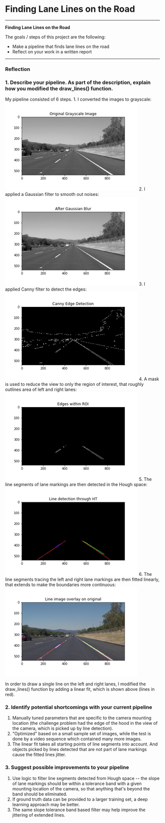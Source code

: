 # **Finding Lane Lines on the Road** 

---

**Finding Lane Lines on the Road**

The goals / steps of this project are the following:
* Make a pipeline that finds lane lines on the road
* Reflect on your work in a written report


[//]: # (Image References)

[image1]: ./test_images_output/solidWhiteRight_gray.jpg "Grayscale"
[image2]: ./test_images_output/solidWhiteRight_gaussian.jpg "Gaussian"
[image3]: ./test_images_output/solidWhiteRight_edges.jpg "Edges"
[image4]: ./test_images_output/solidWhiteRight_masked.jpg "Masked"
[image5]: ./test_images_output/solidWhiteRight_linesegment.jpg "Hough"
[image6]: ./test_images_output/solidWhiteRight_lineextended.jpg "Fit"

---

### Reflection

### 1. Describe your pipeline. As part of the description, explain how you modified the draw_lines() function.

My pipeline consisted of 6 steps. 
    1. I converted the images to grayscale: ![alt text][image1]
    2. I applied a Gaussian filter to smooth out noises:![alt text][image2]
    3. I applied Canny filter to detect the edges: ![alt text][image3]
    4. A mask is used to reduce the view to only the region of interest, that roughly outlines area of left and right lanes: ![alt text][image4]
    5. The line segments of lane markings are then detected in the Hough space: ![alt text][image5]
    6. The line segments tracing the left and right lane markings are then fitted linearly, that extends to make the boundaries more continuous: ![alt text][image6]


In order to draw a single line on the left and right lanes, I modified the draw_lines() function by adding a linear fit, which is shown above (lines in red).


### 2. Identify potential shortcomings with your current pipeline

1. Manually tuned parameters that are specific to the camera mounting location (the challenge problem had the edge of the hood in the view of the camera, which is picked up by line detection).
2. "Optimized" based on a small sample set of images, while the test is done by a video sequence which contained many more images.
3. The linear fit takes all starting points of line segments into account. And objects picked by lines detected that are not part of lane markings cause the fitted lines jitter.


### 3. Suggest possible improvements to your pipeline

1. Use logic to filter line segments detected from Hough space -- the slope of lane markings should be within a tolerance band with a given mounting location of the camera, so that anything that's beyond the band should be eliminated.
2. If ground truth data can be provided to a larger training set, a deep learning approach may be better.
3. The same slope tolerance band based filter may help improve the jittering of extended lines.
